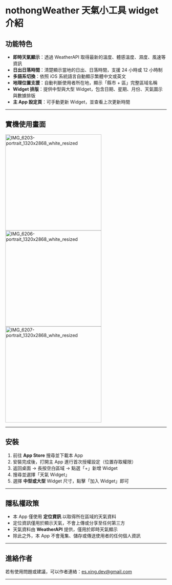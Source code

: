 # nothongWeather 天氣小工具 widget 介紹

## 功能特色

* **即時天氣顯示**：透過 WeatherAPI 取得最新的溫度、體感溫度、濕度、風速等資訊
* **日出日落時間**：清楚顯示當地的日出、日落時間，支援 24 小時或 12 小時制
* **多語系切換**：依照 iOS 系統語言自動顯示繁體中文或英文
* **地理位置支援**：自動判斷使用者所在地，顯示「縣市 + 區」完整區域名稱
* **Widget 排版**：提供中型與大型 Widget，包含日期、星期、月份、天氣圖示與數據排版
* **主 App 設定頁**：可手動更新 Widget，並查看上次更新時間

---

## 實機使用畫面

<img width="300" alt="IMG_6203-portrait_1320x2868_white_resized" src="https://github.com/user-attachments/assets/130ba58b-72b5-40d9-bc81-3486b4da3f9e" />
<img width="300" alt="IMG_6206-portrait_1320x2868_white_resized" src="https://github.com/user-attachments/assets/2e45578c-f364-4c3c-9cab-43aec897693b" />
<img width="300" alt="IMG_6207-portrait_1320x2868_white_resized" src="https://github.com/user-attachments/assets/79a97938-5f14-4e15-b0e5-d425ce3ae57b" />

---

## 安裝

1. 前往 **App Store** 搜尋並下載本 App
2. 安裝完成後，打開主 App 進行首次授權設定（位置存取權限）
3. 返回桌面 → 長按空白區域 → 點選「+」新增 Widget
4. 搜尋並選擇「天氣 Widget」
5. 選擇 **中型或大型** Widget 尺寸，點擊「加入 Widget」即可

---

## 隱私權政策

* 本 App 僅使用 **定位資訊** 以取得所在區域的天氣資料
* 定位資訊僅用於顯示天氣，不會上傳或分享至任何第三方
* 天氣資料由 **WeatherAPI** 提供，僅用於即時天氣顯示
* 除此之外，本 App 不會蒐集、儲存或傳送使用者的任何個人資訊

---
## 進絡作者

若有使用問題或建議，可以作者連絡：es.xing.dev@gmail.com

---
